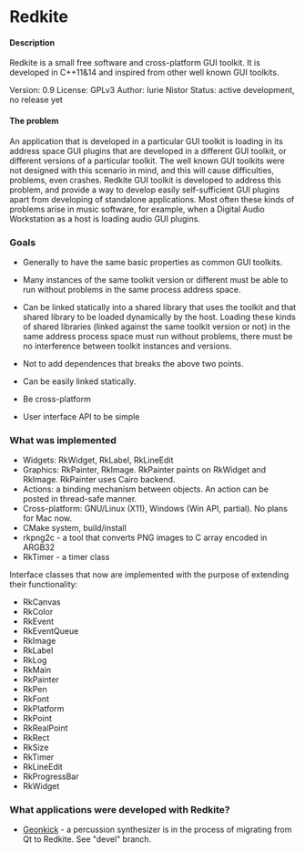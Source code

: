 # Redkite

#### Description

Redkite is a small free software and cross-platform GUI toolkit.
It is developed in C++11&14 and inspired from other
well known GUI toolkits.

Version: 0.9
License: GPLv3
Author: Iurie Nistor
Status: active development, no release yet

#### The problem

An application that is developed in a particular GUI toolkit
is loading in its address space GUI plugins that are developed
in a different GUI toolkit, or different versions of a particular
toolkit. The well known GUI toolkits were not designed with
this scenario in mind, and this will cause difficulties, problems,
even crashes. Redkite GUI toolkit is developed to address this problem,
and provide a way to develop easily self-sufficient GUI plugins apart
from developing of standalone applications. Most often these kinds
of problems arise in music software, for example, when a Digital
Audio Workstation as a host is loading audio GUI plugins.

### Goals

 * Generally to have the same basic properties as common GUI toolkits.

 * Many instances of the same toolkit version or different must be able
  to run without problems in the same process address space.

 * Can be linked statically into a shared library that uses the toolkit
  and that shared library to be loaded dynamically by the host.
  Loading these kinds of shared libraries (linked against the same
  toolkit version or not) in the same address process space must run
  without problems, there must be no interference between
  toolkit instances and versions.

 * Not to add dependences that breaks the above two points.

 * Can be easily linked statically.

 * Be cross-platform

 * User interface API to be simple

### What was implemented

* Widgets: RkWidget, RkLabel, RkLineEdit
* Graphics: RkPainter, RkImage. RkPainter paints on RkWidget and RkImage.
  RkPainter uses Cairo backend.
* Actions: a binding mechanism between objects. An action can be posted in thread-safe manner.
* Cross-platform: GNU/Linux (X11), Windows (Win API, partial). No plans for Mac now.
* CMake system, build/install
* rkpng2c - a tool that converts PNG images to C array encoded in ARGB32
* RkTimer - a timer class

Interface classes that now are implemented with the purpose of extending their functionality:

* RkCanvas
* RkColor
* RkEvent
* RkEventQueue
* RkImage
* RkLabel
* RkLog
* RkMain
* RkPainter
* RkPen
* RkFont
* RkPlatform
* RkPoint
* RkRealPoint
* RkRect
* RkSize
* RkTimer
* RkLineEdit
* RkProgressBar
* RkWidget

### What applications were developed with Redkite?

* [Geonkick](https://gitlab.com/quamplex/geonkick) - a percussion synthesizer is
in the process of migrating from Qt to Redkite. See "devel" branch.

